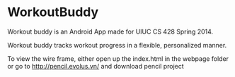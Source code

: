 WorkoutBuddy
============

Workout buddy is an Android App made for UIUC CS 428 Spring 2014.

Workout buddy tracks workout progress in a flexible, personalized manner.

To view the wire frame, either open up the index.html in the webpage folder
or go to http://pencil.evolus.vn/ and download pencil project
